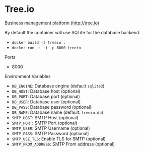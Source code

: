 # Tree.io
Business management platform (http://tree.io)

By default the container will use SQLite for the database backend.

* `docker build -t treeio .`
* `docker run -i -t -p 8000 treeio`

Ports

* 8000

Environment Variables

* `DB_ENGINE`: Database engine (default `sqlite3`)
* `DB_HOST`: Database host (optional)
* `DB_PORT`: Database port (optional)
* `DB_USER`: Database user (optional)
* `DB_PASS`: Database password (optional)
* `DB_NAME`: Database name (default: `treeio.db`)
* `SMTP_HOST`: SMTP Host (optional)
* `SMTP_PORT`: SMTP Port (optional)
* `SMTP_USER`: SMTP Username (optional)
* `SMTP_PASS`: SMTP Password (optional)
* `SMTP_USE_TLS`: Enable TLS for SMTP (optional)
* `SMTP_FROM_ADDRESS`: SMTP From address (optional)

